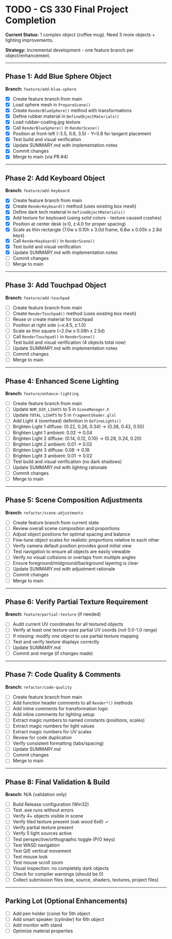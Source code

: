 # TODO - CS 330 Final Project Completion

**Current Status:** 1 complex object (coffee mug). Need 3 more objects + lighting improvements.

**Strategy:** Incremental development - one feature branch per object/enhancement.

---

## Phase 1: Add Blue Sphere Object
**Branch:** `feature/add-blue-sphere`

- [x] Create feature branch from main
- [x] Load sphere mesh in `PrepareScene()`
- [x] Create `RenderBlueSphere()` method with transformations
- [x] Define rubber material in `DefineObjectMaterials()`
- [x] Load rubber-coating.jpg texture
- [x] Call `RenderBlueSphere()` in `RenderScene()`
- [x] Position at front-left (-3.5, 0.8, 3.5) - Y=0.8 for tangent placement
- [x] Test build and visual verification
- [x] Update SUMMARY.md with implementation notes
- [x] Commit changes
- [x] Merge to main (via PR #4)

---

## Phase 2: Add Keyboard Object
**Branch:** `feature/add-keyboard`

- [x] Create feature branch from main
- [x] Create `RenderKeyboard()` method (uses existing box mesh)
- [x] Define dark tech material in `DefineObjectMaterials()`
- [x] Add texture for keyboard (using solid colors - texture caused crashes)
- [x] Position at center desk (x:0, z:4.0 for proper spacing)
- [x] Scale as thin rectangle (7.0w x 0.10h x 3.0d frame, 6.8w x 0.05h x 2.8d keys)
- [x] Call `RenderKeyboard()` in `RenderScene()`
- [x] Test build and visual verification
- [x] Update SUMMARY.md with implementation notes
- [ ] Commit changes
- [ ] Merge to main

---

## Phase 3: Add Touchpad Object
**Branch:** `feature/add-touchpad`

- [ ] Create feature branch from main
- [ ] Create `RenderTouchpad()` method (uses existing box mesh)
- [ ] Reuse or create material for touchpad
- [ ] Position at right side (~x:4.5, z:1.0)
- [ ] Scale as thin square (~2.0w x 0.08h x 2.5d)
- [ ] Call `RenderTouchpad()` in `RenderScene()`
- [ ] Test build and visual verification (4 objects total now)
- [ ] Update SUMMARY.md with implementation notes
- [ ] Commit changes
- [ ] Merge to main

---

## Phase 4: Enhanced Scene Lighting
**Branch:** `feature/enhance-lighting`

- [ ] Create feature branch from main
- [ ] Update `NUM_DIR_LIGHTS` to 5 in `SceneManager.h`
- [ ] Update `TOTAL_LIGHTS` to 5 in `fragmentShader.glsl`
- [ ] Add Light 4 (overhead) definition in `DefineLights()`
- [ ] Brighten Light 1 diffuse: (0.22, 0.26, 0.34) → (0.38, 0.42, 0.50)
- [ ] Brighten Light 1 ambient: 0.02 → 0.04
- [ ] Brighten Light 2 diffuse: (0.14, 0.12, 0.10) → (0.28, 0.24, 0.20)
- [ ] Brighten Light 2 ambient: 0.01 → 0.02
- [ ] Brighten Light 3 diffuse: 0.08 → 0.18
- [ ] Brighten Light 3 ambient: 0.01 → 0.02
- [ ] Test build and visual verification (no dark shadows)
- [ ] Update SUMMARY.md with lighting rationale
- [ ] Commit changes
- [ ] Merge to main

---

## Phase 5: Scene Composition Adjustments
**Branch:** `refactor/scene-adjustments`

- [ ] Create feature branch from current state
- [ ] Review overall scene composition and proportions
- [ ] Adjust object positions for optimal spacing and balance
- [ ] Fine-tune object scales for realistic proportions relative to each other
- [ ] Verify camera default position provides good initial view
- [ ] Test navigation to ensure all objects are easily viewable
- [ ] Verify no visual collisions or overlaps from multiple angles
- [ ] Ensure foreground/midground/background layering is clear
- [ ] Update SUMMARY.md with adjustment rationale
- [ ] Commit changes
- [ ] Merge to main

---

## Phase 6: Verify Partial Texture Requirement
**Branch:** `feature/partial-texture` (if needed)

- [ ] Audit current UV coordinates for all textured objects
- [ ] Verify at least one texture uses partial UV coords (not 0.0-1.0 range)
- [ ] If missing: modify one object to use partial texture mapping
- [ ] Test and verify texture displays correctly
- [ ] Update SUMMARY.md
- [ ] Commit and merge (if changes made)

---

## Phase 7: Code Quality & Comments
**Branch:** `refactor/code-quality`

- [ ] Create feature branch from main
- [ ] Add function header comments to all `Render*()` methods
- [ ] Add inline comments for transformation logic
- [ ] Add inline comments for lighting setup
- [ ] Extract magic numbers to named constants (positions, scales)
- [ ] Extract magic numbers for light values
- [ ] Extract magic numbers for UV scales
- [ ] Review for code duplication
- [ ] Verify consistent formatting (tabs/spacing)
- [ ] Update SUMMARY.md
- [ ] Commit changes
- [ ] Merge to main

---

## Phase 8: Final Validation & Build
**Branch:** N/A (validation only)

- [ ] Build Release configuration (Win32)
- [ ] Test .exe runs without errors
- [ ] Verify 4+ objects visible in scene
- [ ] Verify tiled texture present (oak wood 6x6) ✓
- [ ] Verify partial texture present
- [ ] Verify 5 light sources active
- [ ] Test perspective/orthographic toggle (P/O keys)
- [ ] Test WASD navigation
- [ ] Test Q/E vertical movement
- [ ] Test mouse look
- [ ] Test mouse scroll zoom
- [ ] Visual inspection: no completely dark objects
- [ ] Check for compiler warnings (should be 0)
- [ ] Collect submission files (exe, source, shaders, textures, project files)

---

## Parking Lot (Optional Enhancements)

- [ ] Add pen holder (cone) for 5th object
- [ ] Add smart speaker (cylinder) for 6th object
- [ ] Add monitor with stand
- [ ] Optimize material properties
